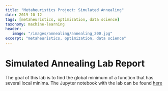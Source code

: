 ```yaml
---
title: "Metaheuristics Project: Simulated Annealing"
date: 2019-10-12
tags: [metaheuristics, optimization, data science]
taxonomy: machine-learning
header: 
   image: "/images/annealing/annealing_200.jpg"
excerpt: "metaheuristics, optimization, data science"
---
```


# Simulated Annealing Lab Report
The goal of this lab is to find the global minimum of a function that has several local minima.
The Jupyter notebook with the lab can be found <a href="https://github.com/cjlise/Metaheuristics/blob/master/SimulatedAnnealingLab-JLISE.ipynb">here</a> 


	